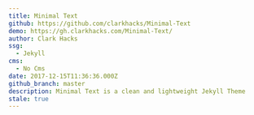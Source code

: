 ```yaml
---
title: Minimal Text
github: https://github.com/clarkhacks/Minimal-Text
demo: https://gh.clarkhacks.com/Minimal-Text/
author: Clark Hacks
ssg:
  - Jekyll
cms:
  - No Cms
date: 2017-12-15T11:36:36.000Z
github_branch: master
description: Minimal Text is a clean and lightweight Jekyll Theme
stale: true
---
```

